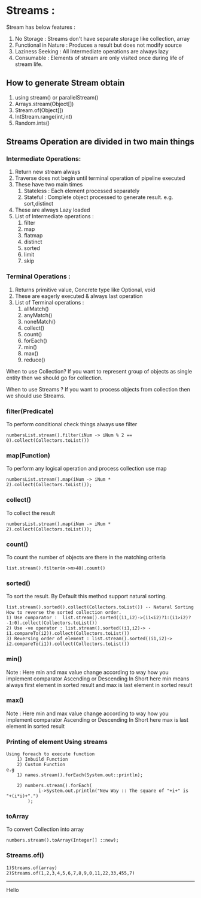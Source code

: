 # Streams  :

Stream has below features : 
1) No Storage : Streams don't have separate storage like collection, array
2) Functional in Nature : Produces a result but does not modify source
3) Laziness Seeking  : All Intermediate operations are always lazy
4) Consumable : Elements of stream are only visited once during life of stream life.

## How to generate Stream obtain
1) using stream() or parallelStream()
2) Arrays.stream(Object[])
3) Stream.of(Object[])
4) IntStream.range(int,int)
5) Random.ints()

## Streams Operation are divided in two main things
### Intermediate Operations:
1) Return new stream always
2) Traverse does not begin until terminal operation of pipeline executed 
3) These have two main times 
   1) Stateless : Each element processed separately 
   2) Stateful : Complete object processed to generate result. e.g. sort,distinct
4) These are always Lazy loaded
5) List of Intermediate operations : 
   1) filter
   2) map
   3) flatmap
   4) distinct
   5) sorted
   6) limit
   7) skip

### Terminal Operations : 
1) Returns primitive value, Concrete type like Optional, void
2) These are eagerly executed & always last operation
3) List of Terminal operations :
   1) allMatch()
   2) anyMatch()
   3) noneMatch()
   4) collect()
   5) count()
   6) forEach()
   7) min()
   8) max()
   9) reduce()


When to use Collection?
If you want to represent group of objects as single entity then we should go for collection.

When to use Streams ? 
If you want to process objects from  collection then  we should use Streams.


### filter(Predicate)
To perform conditional check things always use filter

    numbersList.stream().filter(iNum -> iNum % 2 == 0).collect(Collectors.toList())

### map(Function)
To perform any logical operation and process collection  use map

    numbersList.stream().map(iNum -> iNum * 2).collect(Collectors.toList());


### collect()
To collect the result

    numbersList.stream().map(iNum -> iNum * 2).collect(Collectors.toList());

### count()
To count the number of objects are there in the matching criteria
    
    list.stream().filter(m->m>40).count()

### sorted()
To sort the result.
By Default this method support natural sorting.
 
    list.stream().sorted().collect(Collectors.toList()) -- Natural Sorting
    How to reverse the sorted collection order. 
    1) Use comparator :  list.stream().sorted((i1,i2)->(i1<i2)?1:(i1>i2)?-1:0).collect(Collectors.toList())
    2) Use -ve operator : list.stream().sorted((i1,i2)-> -i1.compareTo(i2)).collect(Collectors.toList()) 
    3) Reversing order of element : list.stream().sorted((i1,i2)-> i2.compareTo(i1)).collect(Collectors.toList())

### min()  
Note : Here min and max value change according to way how you implement comparator Ascending or Descending
In Short here min means always first element in sorted result and max is last element in sorted result

### max()
Note : Here min and max value change according to way how you implement comparator Ascending or Descending
In Short here max is last element in sorted result

### Printing of element Using streams
    Using foreach to execute function
        1) Inbuild Function
        2) Custom Function
    e.g
        1) names.stream().forEach(System.out::println);

        2) numbers.stream().forEach(
                i->System.out.println("New Way :: The square of "+i+" is "+(i*i)+".")
            );

### toArray 
To convert Collection into array
    
    numbers.stream().toArray(Integer[] ::new);

### Streams.of()
    1)Streams.of(array)
    2)Streams.of(1,2,3,4,5,6,7,8,9,0,11,22,33,455,7)
-----------------------------------------------------------------------------------------------

Hello